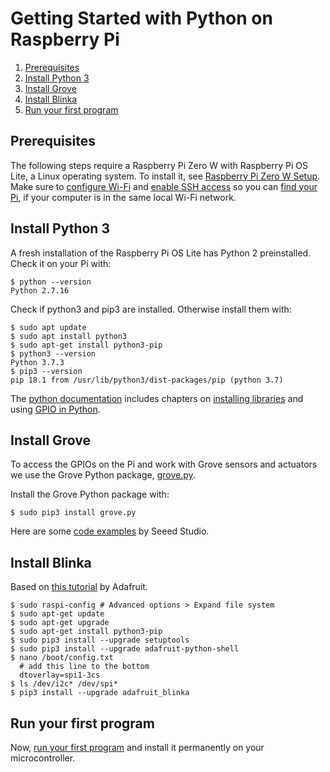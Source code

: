 # Getting Started with Python on Raspberry Pi

1. [Prerequisites](#prerequisites)
2. [Install Python 3](#install-python-3)
3. [Install Grove](#install-grove)
4. [Install Blinka](#install-blinka)
5. [Run your first program](#run-your-first-program)

## Prerequisites
The following steps require a Raspberry Pi Zero W with Raspberry Pi OS Lite, a Linux operating system. To install it, see [Raspberry Pi Zero W Setup](https://github.com/tamberg/fhnw-idb/wiki/Raspberry-Pi-Zero-W#setup). Make sure to [configure Wi-Fi](https://github.com/tamberg/fhnw-idb/wiki/Raspberry-Pi-Zero-W#configure-wi-fi) and [enable SSH access](https://github.com/tamberg/fhnw-idb/wiki/Raspberry-Pi-Zero-W#enable-ssh) so you can [find your Pi](https://github.com/tamberg/fhnw-idb/wiki/Raspberry-Pi-Zero-W#find-your-pi), if your computer is in the same local Wi-Fi network.

## Install Python 3
A fresh installation of the Raspberry Pi OS Lite has Python 2 preinstalled. Check it on your Pi with:

```shell
$ python --version
Python 2.7.16
```

Check if python3 and pip3 are installed. Otherwise install them with:
```shell
$ sudo apt update
$ sudo apt install python3
$ sudo apt-get install python3-pip
$ python3 --version
Python 3.7.3
$ pip3 --version
pip 18.1 from /usr/lib/python3/dist-packages/pip (python 3.7)
```

The [python documentation](https://www.raspberrypi.org/documentation/usage/python/) includes chapters on [installing libraries](https://www.raspberrypi.com/documentation/computers/os.html#installing-python-libraries) and using [GPIO in Python](https://www.raspberrypi.org/documentation/usage/gpio/python/README.md).

## Install Grove
To access the GPIOs on the Pi and work with Grove sensors and actuators we use the Grove Python package, [grove.py](https://github.com/Seeed-Studio/grove.py).

Install the Grove Python package with:

```shell
$ sudo pip3 install grove.py
```

Here are some [code examples](https://github.com/Seeed-Studio/grove.py/blob/master/doc/README.md#gui-graphical-user-interface) by Seeed Studio.

## Install Blinka
Based on [this tutorial](https://learn.adafruit.com/circuitpython-on-raspberrypi-linux/installing-circuitpython-on-raspberry-pi) by Adafruit.

```
$ sudo raspi-config # Advanced options > Expand file system
$ sudo apt-get update
$ sudo apt-get upgrade
$ sudo apt-get install python3-pip
$ sudo pip3 install --upgrade setuptools
$ sudo pip3 install --upgrade adafruit-python-shell
$ nano /boot/config.txt
  # add this line to the bottom
  dtoverlay=spi1-3cs
$ ls /dev/i2c* /dev/spi*
$ pip3 install --upgrade adafruit_blinka
```

## Run your first program

Now, [run your first program](blink_grove/README.md) and install it permanently on your microcontroller.
